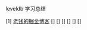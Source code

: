leveldb 学习总结




[1] [老钱的掘金博客](https://juejin.im/tag/LevelDB?sort=newest)
[] []()
[] []()
[] []()
[] []()
[] []()
[] []()